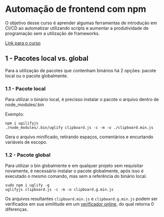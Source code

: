 # Automação de frontend com npm
O objetivo desse curso é aprender algumas ferramentas de introdução em CI/CD ao automatizar utilizando scripts e aumentar a produtividade de programação sem a utilização de frameworks.

[Link para o curso](https://www.origamid.com/curso/automacao-front-end-com-npm)

## 1 - Pacotes local vs. global

Para a utilização de pacotes que contenham binários há 2 opções: pacote local ou o pacote globalmente.

### 1.1 - Pacote local

Para utilizar o binário local, é precisso instalar o pacote o arquivo dentro de node_modules/.bin

Exemplo:

```
npm i ugilifyjs
./node_modules/.bin/uglify clipboard.js -c -m -o ./clipboard.min.js
```

Gera o arquivo minificado, retirando espaços, comentários e encurtando variáveis de escopo.

### 1.2 - Pacote global

Para utilizar o bin globalmente e em qualquer projeto sem requisitar novamente, é necessário instalar o pacote globalmente, após isso é executado o mesmo comando, mas sem a referência do binário local.

```
sudo npm i uglify -g
uglifyjs clipboard.js -c -m -o clipboard.g.min.js
```

Os arquivos resultantes ```clipboard.min.js``` e ```clipboard.g.min.js``` podem ser verificados em sua similitude em um [verificador online](https://www.textcompare.org/javascript/), do qual retorna 0 diferenças.
